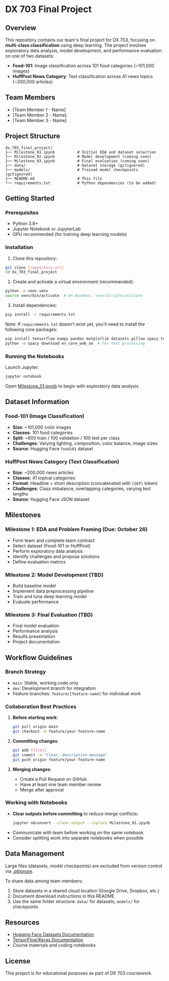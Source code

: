 # DX 703 Final Project

## Overview

This repository contains our team's final project for DX 703, focusing on **multi-class classification** using deep learning. The project involves exploratory data analysis, model development, and performance evaluation on one of two datasets:

- **Food-101**: Image classification across 101 food categories (~101,000 images)
- **HuffPost News Category**: Text classification across 41 news topics (~200,000 articles)

## Team Members

- [Team Member 1 - Name]
- [Team Member 2 - Name]
- [Team Member 3 - Name]

## Project Structure

```
dx_703_final_project/
├── Milestone_01.ipynb          # Initial EDA and dataset selection
├── Milestone_02.ipynb          # Model development (coming soon)
├── Milestone_03.ipynb          # Final evaluation (coming soon)
├── data/                       # Dataset storage (gitignored)
├── models/                     # Trained model checkpoints (gitignored)
├── README.md                   # This file
└── requirements.txt            # Python dependencies (to be added)
```

## Getting Started

### Prerequisites

- Python 3.8+
- Jupyter Notebook or JupyterLab
- GPU recommended (for training deep learning models)

### Installation

1. Clone this repository:
```bash
git clone [repository-url]
cd dx_703_final_project
```

2. Create and activate a virtual environment (recommended):
```bash
python -m venv venv
source venv/bin/activate  # On Windows: venv\Scripts\activate
```

3. Install dependencies:
```bash
pip install -r requirements.txt
```

Note: If `requirements.txt` doesn't exist yet, you'll need to install the following core packages:
```bash
pip install tensorflow numpy pandas matplotlib datasets pillow spacy tqdm
python -m spacy download en_core_web_sm  # For text processing
```

### Running the Notebooks

Launch Jupyter:
```bash
jupyter notebook
```

Open [Milestone_01.ipynb](Milestone_01.ipynb) to begin with exploratory data analysis.

## Dataset Information

### Food-101 (Image Classification)
- **Size**: ~101,000 color images
- **Classes**: 101 food categories
- **Split**: ~800 train / 100 validation / 100 test per class
- **Challenges**: Varying lighting, composition, color balance, image sizes
- **Source**: Hugging Face `food101` dataset

### HuffPost News Category (Text Classification)
- **Size**: ~200,000 news articles
- **Classes**: 41 topical categories
- **Format**: Headline + short description (concatenated with `[SEP]` token)
- **Challenges**: Class imbalance, overlapping categories, varying text lengths
- **Source**: Hugging Face JSON dataset

## Milestones

### Milestone 1: EDA and Problem Framing (Due: October 26)
- Form team and complete team contract
- Select dataset (Food-101 or HuffPost)
- Perform exploratory data analysis
- Identify challenges and propose solutions
- Define evaluation metrics

### Milestone 2: Model Development (TBD)
- Build baseline model
- Implement data preprocessing pipeline
- Train and tune deep learning model
- Evaluate performance

### Milestone 3: Final Evaluation (TBD)
- Final model evaluation
- Performance analysis
- Results presentation
- Project documentation

## Workflow Guidelines

### Branch Strategy
- `main`: Stable, working code only
- `dev`: Development branch for integration
- Feature branches: `feature/[feature-name]` for individual work

### Collaboration Best Practices

1. **Before starting work**:
   ```bash
   git pull origin main
   git checkout -b feature/your-feature-name
   ```

2. **Committing changes**:
   ```bash
   git add [files]
   git commit -m "Clear, descriptive message"
   git push origin feature/your-feature-name
   ```

3. **Merging changes**:
   - Create a Pull Request on GitHub
   - Have at least one team member review
   - Merge after approval

### Working with Notebooks

- **Clear outputs before committing** to reduce merge conflicts:
  ```bash
  jupyter nbconvert --clear-output --inplace Milestone_01.ipynb
  ```
- Communicate with team before working on the same notebook
- Consider splitting work into separate notebooks when possible

## Data Management

Large files (datasets, model checkpoints) are excluded from version control via [.gitignore](.gitignore).

To share data among team members:
1. Store datasets in a shared cloud location (Google Drive, Dropbox, etc.)
2. Document download instructions in this README
3. Use the same folder structure: `data/` for datasets, `models/` for checkpoints

## Resources

- [Hugging Face Datasets Documentation](https://huggingface.co/docs/datasets/)
- [TensorFlow/Keras Documentation](https://www.tensorflow.org/api_docs)
- Course materials and coding notebooks

## License

This project is for educational purposes as part of DX 703 coursework.
